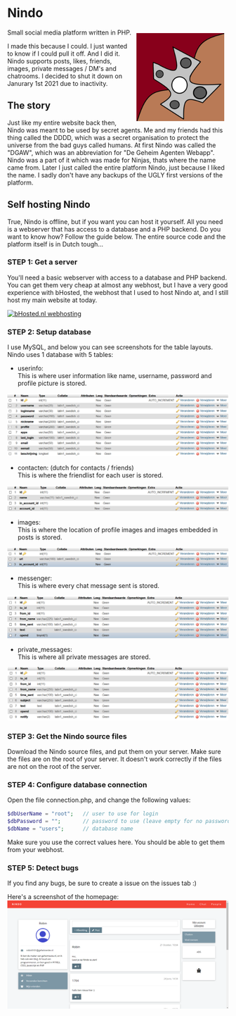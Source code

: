 # Nindo

<img src="assets/logo.png"
     alt="Nindo Logo"
     style="float: right; margin: 10px;" width="200" align="right" />

Small social media platform written in PHP.  

I made this because I could. I just wanted to know if I could pull it off. And I did it.  
Nindo supports posts, likes, friends, images, private messages / DM's and chatrooms. I decided to shut it down on Janurary 1st 2021 due to inactivity.

## The story

Just like my entire website back then, Nindo was meant to be used by secret agents. Me and my friends had this thing called the DDDD, which was a secret organisation to protect the universe from the bad guys called humans. At first Nindo was called the "DGAW", which was an abbreviation for "De Geheim Agenten Webapp". Nindo was a part of it which was made for Ninjas, thats where the name came from. Later I just called the entire platform Nindo, just because I liked the name. I sadly don't have any backups of the UGLY first versions of the platform.

## Self hosting Nindo

True, Nindo is offline, but if you want you can host it yourself. All you need is a webserver that has access to a database and a PHP backend. Do you want to know how? Follow the guide below. The entire source code and the platform itself is in Dutch tough...

### STEP 1: Get a server

You'll need a basic webserver with access to a database and PHP backend. You can get them very cheap at almost any webhost, but I have a very good experience with bHosted, the webhost that I used to host Nindo at, and I still host my main website at today.

[![bHosted.nl webhosting](http://www.bhosted.nl/banners/banner-120-60.gif)](https://www.bhosted.nl?ref=97f4c4a4b13e269e12cfd4f0352ba527)

### STEP 2: Setup database

I use MySQL, and below you can see screenshots for the table layouts.
Nindo uses 1 database with 5 tables:

- userinfo:  
This is where user information like name, username, password and profile picture is stored.

![userinfo table layout](assets/userinfo.png)

- contacten: (dutch for contacts / friends)  
This is where the friendlist for each user is stored.

![contacten table layout](assets/contacten.png)

- images:  
This is where the location of profile images and images embedded in posts is stored.

![images table layout](assets/images.png)

- messenger:  
This is where every chat message sent is stored.

![messenger table layout](assets/messenger.png)

- private_messages:  
This is where all private messages are stored.

![private_messages table layout](assets/private_messages.png)

### STEP 3: Get the Nindo source files

Download the Nindo source files, and put them on your server. Make sure the files are on the root of your server. It doesn't work correctly if the files are not on the root of the server.

### STEP 4: Configure database connection

Open the file connection.php, and change the following values:

```php
$dbUserName = "root";   // user to use for login
$dbPassword = "";       // password to use (leave empty for no password)
$dbName = "users";      // database name
```

Make sure you use the correct values here. You should be able to get them from your webhost.

### STEP 5: Detect bugs

If you find any bugs, be sure to create a issue on the issues tab :)

Here's a screenshot of the homepage:
![Screenshot](screenshot.png)
